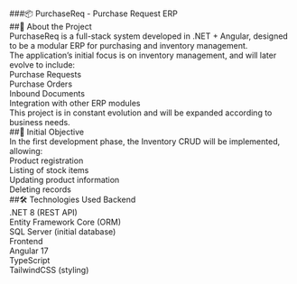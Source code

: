###📦 PurchaseReq - Purchase Request ERP <br />
##📝 About the Project
<br />
PurchaseReq is a full-stack system developed in .NET + Angular, designed to be a modular ERP for purchasing and inventory management.
<br />
The application’s initial focus is on inventory management, and will later evolve to include:
<br />
Purchase Requests
<br />
Purchase Orders
<br />
Inbound Documents
<br />
Integration with other ERP modules
<br />
This project is in constant evolution and will be expanded according to business needs.
<br />
##🎯 Initial Objective
<br />
In the first development phase, the Inventory CRUD will be implemented, allowing:
<br />
Product registration
<br />
Listing of stock items
<br />
Updating product information
<br />
Deleting records
<br />
##🛠️ Technologies Used
Backend
<br />
.NET 8 (REST API)
<br />
Entity Framework Core (ORM)
<br />
SQL Server (initial database)
<br />
Frontend
<br />
Angular 17
<br />
TypeScript
<br />
TailwindCSS (styling)